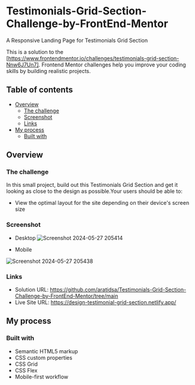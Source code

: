 # Testimonials-Grid-Section-Challenge-by-FrontEnd-Mentor
A Responsive Landing Page for Testimonials Grid Section

This is a solution to the [https://www.frontendmentor.io/challenges/testimonials-grid-section-Nnw6J7Un7]. Frontend Mentor challenges help you improve your coding skills by building realistic projects.

## Table of contents

- [Overview](#overview)
  - [The challenge](#the-challenge)
  - [Screenshot](#screenshot)
  - [Links](#links)
- [My process](#my-process)
  - [Built with](#built-with)

## Overview

### The challenge
In this small project, build out this Testimonials Grid Section and get it looking as close to the design as possible.Your users should be able to:
- View the optimal layout for the site depending on their device's screen size

### Screenshot
- Desktop
  ![Screenshot 2024-05-27 205414](https://github.com/aratidsa/Testimonials-Grid-Section-Challenge-by-FrontEnd-Mentor/assets/128802362/8b7d2747-62b9-4db9-9622-b5da9945e282)

- Mobile
  
 ![Screenshot 2024-05-27 205438](https://github.com/aratidsa/Testimonials-Grid-Section-Challenge-by-FrontEnd-Mentor/assets/128802362/a97ba978-851b-4d40-8306-b0f01d7f3275)


### Links

- Solution URL: https://github.com/aratidsa/Testimonials-Grid-Section-Challenge-by-FrontEnd-Mentor/tree/main
- Live Site URL: https://design-testimonial-grid-section.netlify.app/

## My process

### Built with

- Semantic HTML5 markup
- CSS custom properties
- CSS Grid
- CSS Flex
- Mobile-first workflow

